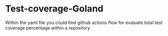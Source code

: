 # Test-coverage-Goland
 
Within the yaml file you could find github actions flow for evaluate total test coverage percentage within a repository
